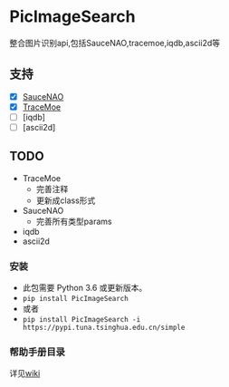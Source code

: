 # PicImageSearch
整合图片识别api,包括SauceNAO,tracemoe,iqdb,ascii2d等
## 支持
- [x] [SauceNAO](https://saucenao.com/)
- [x] [TraceMoe](https://trace.moe/)
- [ ] [iqdb]
- [ ] [ascii2d]
## TODO
  - TraceMoe
    - 完善注释
    - 更新成class形式
  - SauceNAO
    - 完善所有类型params
  - iqdb
  - ascii2d
### 安装
- 此包需要 Python 3.6 或更新版本。
- `pip install PicImageSearch`
- 或者
- `pip install PicImageSearch -i https://pypi.tuna.tsinghua.edu.cn/simple`

### 帮助手册目录
  详见[wiki](https://github.com/kitUIN/PicImageSearch/wiki/)